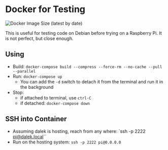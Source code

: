 
# Docker for Testing

![Docker Image Size (latest by date)](https://img.shields.io/docker/image-size/walchko/raspberrypi)

This is useful for testing code on Debian before trying on a 
Raspberry Pi. It is not perfect, but close enough.

## Using

- Build: `docker-compose build --compress --force-rm --no-cache --pull --parallel`
- Run: `docker-compose up`
    - You can add the `-d` switch to detach it from the terminal and run it in the background
- Stop: 
    - if attached to terminal, use `ctrl-C`
    - if detached: `docker-compose down`

## SSH into Container

- Assuming dalek is hosting, reach from any where: `ssh -p 2222 pi@dalek.local``
- Run on the hosting system: `ssh -p 2222 pi@0.0.0.0`
